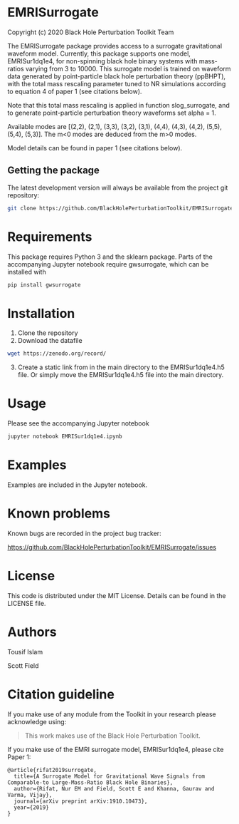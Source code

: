 # EMRISurrogate

Copyright (c) 2020 Black Hole Perturbation Toolkit Team

The EMRISurrogate package provides access to a surrogate gravitational
waveform model. Currently, this package supports one model, EMRISur1dq1e4,
for non-spinning black hole binary systems with mass-ratios varying from 3 to
10000. This surrogate model is trained on waveform data generated by
point-particle black hole perturbation theory (ppBHPT), with the total mass
rescaling parameter tuned to NR simulations according to equation 4 of
paper 1 (see citations below). 

Note that this total mass rescaling is applied in function 
slog_surrogate, and to generate point-particle perturbation theory waveforms
set alpha = 1. 

Available modes are [(2,2), (2,1), (3,3), (3,2), (3,1), (4,4), (4,3), 
(4,2), (5,5), (5,4), (5,3)]. The m<0 modes are deduced from the m>0 modes.

Model details can be found in paper 1 (see citations below). 

## Getting the package

The latest development version will always be available from the project git
repository:

```bash
git clone https://github.com/BlackHolePerturbationToolkit/EMRISurrogate.git
```

# Requirements

This package requires Python 3 and the sklearn package. Parts of the accompanying
Jupyter notebook require gwsurrogate, which can be installed with 

```bash
pip install gwsurrogate
```

# Installation

1. Clone the repository
2. Download the datafile 

```bash
wget https://zenodo.org/record/
```

3. Create a static link from in the main directory to the EMRISur1dq1e4.h5 file.
Or simply move the EMRISur1dq1e4.h5 file into the main directory.

# Usage

Please see the accompanying Jupyter notebook

```bash
jupyter notebook EMRISur1dq1e4.ipynb
```

# Examples

Examples are included in the Jupyter notebook.

# Known problems

Known bugs are recorded in the project bug tracker:

https://github.com/BlackHolePerturbationToolkit/EMRISurrogate/issues


# License

This code is distributed under the MIT License. Details can
be found in the LICENSE file.


# Authors

Tousif Islam

Scott Field

# Citation guideline

If you make use of any module from the Toolkit in your research please acknowledge using:

> This work makes use of the Black Hole Perturbation Toolkit.

If you make use of the EMRI surrogate model, EMRISur1dq1e4, please cite Paper 1:

```
@article{rifat2019surrogate,
  title={A Surrogate Model for Gravitational Wave Signals from Comparable-to Large-Mass-Ratio Black Hole Binaries},
  author={Rifat, Nur EM and Field, Scott E and Khanna, Gaurav and Varma, Vijay},
  journal={arXiv preprint arXiv:1910.10473},
  year={2019}
}
```